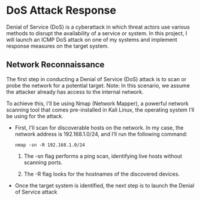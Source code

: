 # DoS Attack Response
Denial of Service (DoS) is a cyberattack in which threat actors use various methods to disrupt the availability of a service or system. In this project, I will launch an ICMP DoS attack on one of my systems and implement response measures on the target system.

## Network Reconnaissance
The first step in conducting a Denial of Service (DoS) attack is to scan or probe the network for a potential target. Note: In this scenario, we assume the attacker already has access to the internal network.

To achieve this, I'll be using Nmap (Network Mapper), a powerful network scanning tool that comes pre-installed in Kali Linux, the operating system I’ll be using for the attack.

- First, I'll scan for discoverable hosts on the network. In my case, the network address is 192.168.1.0/24, and I’ll run the following command:

      nmap -sn -R 192.168.1.0/24
  1. The -sn flag performs a ping scan, identifying live hosts without scanning ports.

  2. The -R flag looks for the hostnames of the discovered devices.

- Once the target system is identified, the next step is to launch the Denial of Service attack

